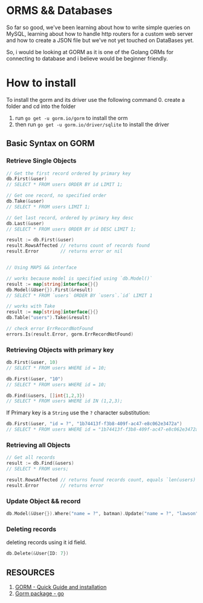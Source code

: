 # ORMS && Databases

So far so good, we've been learning about how to write simple queries on MySQL, learning about how to handle http routers for a custom web server and how to create a JSON file but we've not yet touched on DataBases yet.

So, i would be looking at GORM as it is one of the Golang ORMs for connecting to database and i believe would be beginner friendly.

# How to install
To install the gorm and its driver use the following command
0. create a folder and cd into the folder
1. run `go get -u gorm.io/gorm` to install the orm
2. then run `go get -u gorm.io/driver/sqlite` to install the driver

## Basic Syntax on GORM

### Retrieve Single Objects
```Go
// Get the first record ordered by primary key
db.First(&user)
// SELECT * FROM users ORDER BY id LIMIT 1;

// Get one record, no specified order
db.Take(&user)
// SELECT * FROM users LIMIT 1;

// Get last record, ordered by primary key desc
db.Last(&user)
// SELECT * FROM users ORDER BY id DESC LIMIT 1;

result := db.First(&user)
result.RowsAffected // returns count of records found
result.Error        // returns error or nil


// Using MAPS && interface

// works because model is specified using `db.Model()`
result := map[string]interface{}{}
db.Model(&User{}).First(&result)
// SELECT * FROM `users` ORDER BY `users`.`id` LIMIT 1

// works with Take
result := map[string]interface{}{}
db.Table("users").Take(&result)

// check error ErrRecordNotFound
errors.Is(result.Error, gorm.ErrRecordNotFound)
```

### Retrieving Objects with primary key
```Go
db.First(&user, 10)
// SELECT * FROM users WHERE id = 10;

db.First(&user, "10")
// SELECT * FROM users WHERE id = 10;

db.Find(&users, []int{1,2,3})
// SELECT * FROM users WHERE id IN (1,2,3);
```

If Primary key is a `String` use the `?` character substitution:
```Go
db.First(&user, "id = ?", "1b74413f-f3b8-409f-ac47-e8c062e3472a")
// SELECT * FROM users WHERE id = "1b74413f-f3b8-409f-ac47-e8c062e3472a";
```

### Retrieving all Objects
```Go
// Get all records
result := db.Find(&users)
// SELECT * FROM users;

result.RowsAffected // returns found records count, equals `len(users)`
result.Error        // returns error
```

### Update Object && record
```Go
db.Model(&User{}).Where("name = ?", batman).Update("name = ?", "lawson")
```

### Deleting records
deleting records using it id field.
```Go
db.Delete(&User{ID: 7})
```
## RESOURCES
1. [GORM - Quick Guide and installation](https://gorm.io/docs/index.html)
2. [Gorm package - go](https://pkg.go.dev/gorm.io/gorm#section-readme)
